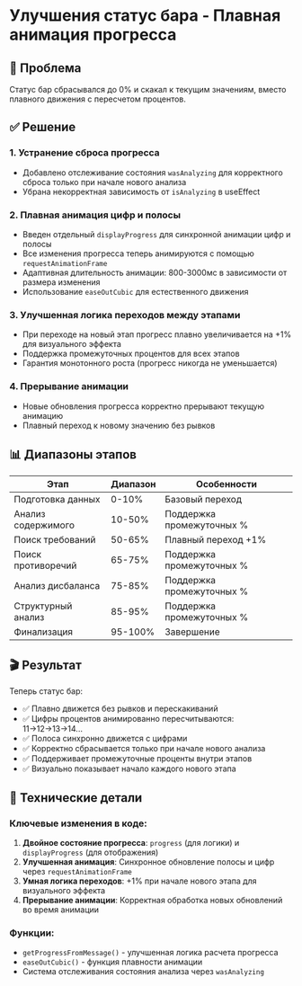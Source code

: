 # Улучшения статус бара - Плавная анимация прогресса

## 🎯 Проблема
Статус бар сбрасывался до 0% и скакал к текущим значениям, вместо плавного движения с пересчетом процентов.

## ✅ Решение

### 1. **Устранение сброса прогресса**
- Добавлено отслеживание состояния `wasAnalyzing` для корректного сброса только при начале нового анализа
- Убрана некорректная зависимость от `isAnalyzing` в useEffect

### 2. **Плавная анимация цифр и полосы**
- Введен отдельный `displayProgress` для синхронной анимации цифр и полосы
- Все изменения прогресса теперь анимируются с помощью `requestAnimationFrame`
- Адаптивная длительность анимации: 800-3000мс в зависимости от размера изменения
- Использование `easeOutCubic` для естественного движения

### 3. **Улучшенная логика переходов между этапами**
- При переходе на новый этап прогресс плавно увеличивается на +1% для визуального эффекта
- Поддержка промежуточных процентов для всех этапов
- Гарантия монотонного роста (прогресс никогда не уменьшается)

### 4. **Прерывание анимации**
- Новые обновления прогресса корректно прерывают текущую анимацию
- Плавный переход к новому значению без рывков

## 📊 Диапазоны этапов

| Этап | Диапазон | Особенности |
|------|----------|-------------|
| Подготовка данных | 0-10% | Базовый переход |
| Анализ содержимого | 10-50% | Поддержка промежуточных % |
| Поиск требований | 50-65% | Плавный переход +1% |
| Поиск противоречий | 65-75% | Поддержка промежуточных % |
| Анализ дисбаланса | 75-85% | Поддержка промежуточных % |
| Структурный анализ | 85-95% | Поддержка промежуточных % |
| Финализация | 95-100% | Завершение |

## 🎬 Результат

Теперь статус бар:
- ✅ Плавно движется без рывков и перескакиваний
- ✅ Цифры процентов анимированно пересчитываются: 11→12→13→14...
- ✅ Полоса синхронно движется с цифрами
- ✅ Корректно сбрасывается только при начале нового анализа
- ✅ Поддерживает промежуточные проценты внутри этапов
- ✅ Визуально показывает начало каждого нового этапа

## 🔧 Технические детали

### Ключевые изменения в коде:
1. **Двойное состояние прогресса**: `progress` (для логики) и `displayProgress` (для отображения)
2. **Улучшенная анимация**: Синхронное обновление полосы и цифр через `requestAnimationFrame`
3. **Умная логика переходов**: +1% при начале нового этапа для визуального эффекта
4. **Прерывание анимации**: Корректная обработка новых обновлений во время анимации

### Функции:
- `getProgressFromMessage()` - улучшенная логика расчета прогресса
- `easeOutCubic()` - функция плавности анимации
- Система отслеживания состояния анализа через `wasAnalyzing`